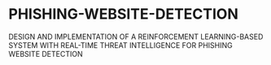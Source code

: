 # PHISHING-WEBSITE-DETECTION
DESIGN AND IMPLEMENTATION OF A REINFORCEMENT LEARNING-BASED SYSTEM WITH REAL-TIME THREAT INTELLIGENCE FOR PHISHING WEBSITE DETECTION

